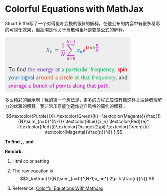 # Colorful Equations with MathJax

Stuart Riffle写了一个对傅里叶变换的很棒的解释。在他公布的内容中有很多精彩的可视化效果，但高潮是他关于离散傅里叶逆变换公式的解释。

![Mou icon](figure1.png)

多么精彩的展示啊！我的第一个想法是，更多的方程式应该有像这样关注读者理解力的优雅的解释。我非常乐意能创造像这样风格的简约的解释：

$$\textcolor{Purple}{X}_\textcolor{Green}{k}
=\textcolor{Magenta}{\frac{1}{N}\sum_{n=0}^{N-1}}
\textcolor{Blue}{x_n}
\textcolor{Red}{e}^
{\textcolor{Red}{i}\textcolor{Orange}{2\pi} 
\textcolor{Green}{k}
\textcolor{Magenta}{\frac{n}{N}}
}.$$

**To find   ,    , and .**

**Remark:**

1.  Html color setting

1.  The raw equation is $$X_k=\frac{1}{N}\sum_{n=0}^{N-1}x_ne^{i2\pi k \frac{n}{N}}.$$
2.  Reference: [Colorful Equations With MathJax](http://adereth.github.io/blog/2013/11/29/colorful-equations/)